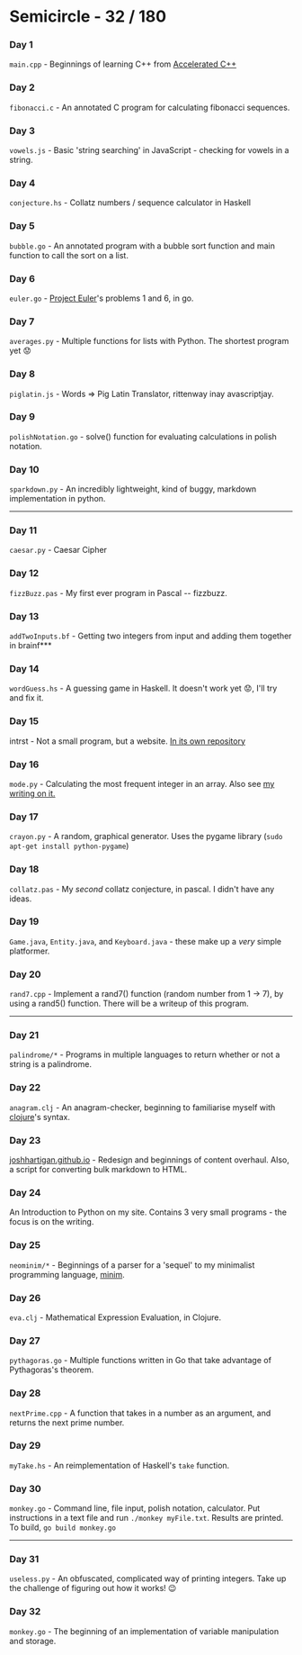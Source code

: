 # Semicircle - 32 / 180
### Day 1
`main.cpp` - Beginnings of learning C++ from [Accelerated C++](http://www.amazon.co.uk/Accelerated-Practical-Programming-Example-Depth/dp/020170353X)

### Day 2
`fibonacci.c` - An annotated C program for calculating fibonacci sequences.

### Day 3
`vowels.js` - Basic 'string searching' in JavaScript - checking for vowels in a string.

### Day 4
`conjecture.hs` - Collatz numbers / sequence calculator in Haskell

### Day 5
`bubble.go` - An annotated program with a bubble sort function and main function to call the sort on a list.

### Day 6
`euler.go` - [Project Euler](http://www.projecteuler.net)'s problems 1 and 6, in go.

### Day 7
`averages.py` - Multiple functions for lists with Python. The shortest program yet :worried:

### Day 8
`piglatin.js` - Words => Pig Latin Translator, rittenway inay avascriptjay.

### Day 9
`polishNotation.go` - solve() function for evaluating calculations in polish notation.

### Day 10
`sparkdown.py` - An incredibly lightweight, kind of buggy, markdown implementation in python.

-----------------------------------------------------------------------------------------------

### Day 11
`caesar.py` - Caesar Cipher

### Day 12
`fizzBuzz.pas` - My first ever program in Pascal -- fizzbuzz.

### Day 13
`addTwoInputs.bf` - Getting two integers from input and adding them together in brainf\*\*\*

### Day 14
`wordGuess.hs` - A guessing game in Haskell. It doesn't work yet :worried:, I'll try and fix it.

### Day 15
intrst - Not a small program, but a website. [In its own repository](https://github.com/joshhartigan/intrst)

### Day 16
`mode.py` - Calculating the most frequent integer in an array. Also see [my writing on it.](https://github.com/joshhartigan/learn-programming/blob/master/Most%20Frequent%20Integer.md)

### Day 17
`crayon.py` - A random, graphical generator. Uses the pygame library (`sudo apt-get install python-pygame`)

### Day 18
`collatz.pas` - My *second* collatz conjecture, in pascal. I didn't have any ideas.

### Day 19
`Game.java`, `Entity.java`, and `Keyboard.java` - these make up a *very* simple platformer.

### Day 20
`rand7.cpp` - Implement a rand7() function (random number from 1 -> 7), by using a rand5() function. There will be a
writeup of this program.

-----------------------------------------------------------------------------------------------

### Day 21
`palindrome/*` - Programs in multiple languages to return whether or not a string is a palindrome.

### Day 22
`anagram.clj` - An anagram-checker, beginning to familiarise myself with [clojure](http://www.clojure.org/)'s syntax.

### Day 23
[joshhartigan.github.io](http://.joshhartigan.github.io/) - Redesign and beginnings of content overhaul. Also, a script for converting bulk markdown to HTML.

### Day 24
An Introduction to Python on my site. Contains 3 very small programs - the focus is on the writing.

### Day 25
`neominim/*` - Beginnings of a parser for a 'sequel' to my minimalist programming language, [minim](https://github.com/joshhartigan/minim).

### Day 26
`eva.clj` - Mathematical Expression Evaluation, in Clojure.

### Day 27
`pythagoras.go` - Multiple functions written in Go that take advantage of Pythagoras's theorem.

### Day 28
`nextPrime.cpp` - A function that takes in a number as an argument, and returns the next prime number.

### Day 29
`myTake.hs` - An reimplementation of Haskell's `take` function.

### Day 30
`monkey.go` - Command line, file input, polish notation, calculator. Put instructions in a text file and run `./monkey myFile.txt`. Results are printed. To build, `go build monkey.go`

-----------------------------------------------------------------------------------------------

### Day 31
`useless.py` - An obfuscated, complicated way of printing integers. Take up the challenge of figuring out how it works! :wink:

### Day 32
`monkey.go` - The beginning of an implementation of variable manipulation and storage.
